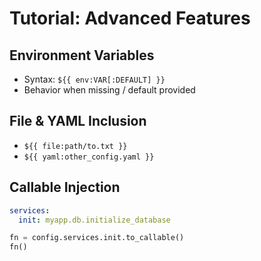 # Tutorial: Advanced Features

<!-- 
Cover:
- Nested template resolution
- File inclusion
- YAML inclusion
- Environment defaults & error modes
- Converting config entries to callables
-->

## Environment Variables

- Syntax: `${{ env:VAR[:DEFAULT] }}`
- Behavior when missing / default provided

## File & YAML Inclusion

- `${{ file:path/to.txt }}`
- `${{ yaml:other_config.yaml }}`

## Callable Injection

```yaml
services:
  init: myapp.db.initialize_database
```

```python
fn = config.services.init.to_callable()
fn()
```


